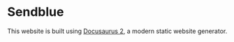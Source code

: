 # Sendblue

This website is built using [Docusaurus 2](https://v2.docusaurus.io/), a modern static website generator.


